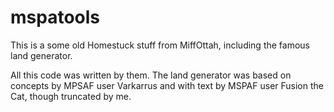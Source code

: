 # mspatools
This is a some old Homestuck stuff from MiffOttah, including the famous land generator.

All this code was written by them. The land generator was based on concepts by MPSAF user Varkarrus and with text by MSPAF user Fusion the Cat, though truncated by me.

